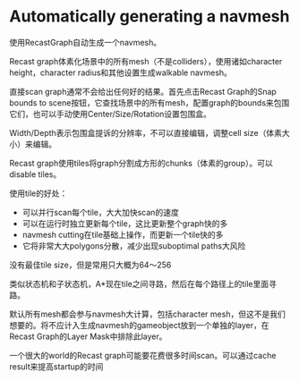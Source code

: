 # Automatically generating a navmesh

使用RecastGraph自动生成一个navmesh。

Recast graph体素化场景中的所有mesh（不是colliders），使用诸如character height，character radius和其他设置生成walkable navmesh。

直接scan graph通常不会给出任何好的结果。首先点击Recast Graph的Snap bounds to scene按钮，它查找场景中的所有mesh，配置graph的bounds来包围它们，也可以手动使用Center/Size/Rotation设置包围盒。

Width/Depth表示包围盒提诉的分辨率，不可以直接编辑，调整cell size（体素大小）来编辑。

Recast graph使用tiles将graph分割成方形的chunks（体素的group）。可以disable tiles。

使用tile的好处：

- 可以并行scan每个tile，大大加快scan的速度
- 可以在运行时独立更新每个tile，这比更新整个graph快的多
- navmesh cutting在tile基础上操作，而更新一个tile快的多
- 它将非常大大polygons分散，减少出现suboptimal paths大风险

没有最佳tile size，但是常用只大概为64～256

类似状态机和子状态机，A*现在tile之间寻路，然后在每个路径上的tile里面寻路。

默认所有mesh都会参与navmesh大计算，包括character mesh，但这不是我们想要的。将不应计入生成navmesh的gameobject放到一个单独的layer，在Recast Graph的Layer Mask中排除此layer。

一个很大的world的Recast graph可能要花费很多时间scan。可以通过cache result来提高startup的时间

